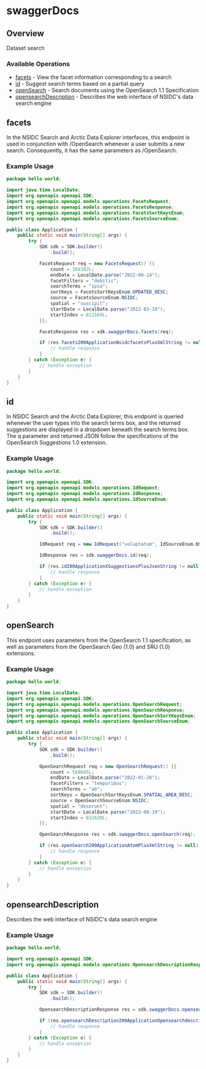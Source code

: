 # swaggerDocs

## Overview

Dataset search

### Available Operations

* [facets](#facets) - View the facet information corresponding to a search
* [id](#id) - Suggest search terms based on a partial query
* [openSearch](#opensearch) - Search documents using the OpenSearch 1.1 Specification
* [opensearchDescription](#opensearchdescription) - Describes the web interface of NSIDC's data search engine

## facets

In the NSIDC Search and Arctic Data Explorer interfaces, this endpoint is used in conjunction with /OpenSearch whenever a user submits a new search. Consequently, it has the same parameters as /OpenSearch.

### Example Usage

```java
package hello.world;

import java.time.LocalDate;
import org.openapis.openapi.SDK;
import org.openapis.openapi.models.operations.FacetsRequest;
import org.openapis.openapi.models.operations.FacetsResponse;
import org.openapis.openapi.models.operations.FacetsSortKeysEnum;
import org.openapis.openapi.models.operations.FacetsSourceEnum;

public class Application {
    public static void main(String[] args) {
        try {
            SDK sdk = SDK.builder()
                .build();

            FacetsRequest req = new FacetsRequest() {{
                count = 384382L;
                endDate = LocalDate.parse("2022-09-14");
                facetFilters = "debitis";
                searchTerms = "ipsa";
                sortKeys = FacetsSortKeysEnum.UPDATED_DESC;
                source = FacetsSourceEnum.NSIDC;
                spatial = "suscipit";
                startDate = LocalDate.parse("2022-03-18");
                startIndex = 812169L;
            }};            

            FacetsResponse res = sdk.swaggerDocs.facets(req);

            if (res.facets200ApplicationNsidcfacetsPlusXmlString != null) {
                // handle response
            }
        } catch (Exception e) {
            // handle exception
        }
    }
}
```

## id

In NSIDC Search and the Arctic Data Explorer, this endpoint is queried whenever the user types into the search terms box, and the returned suggestions are displayed in a dropdown beneath the search terms box. The q parameter and returned JSON follow the specifications of the OpenSearch Suggestions 1.0 extension.

### Example Usage

```java
package hello.world;

import org.openapis.openapi.SDK;
import org.openapis.openapi.models.operations.IdRequest;
import org.openapis.openapi.models.operations.IdResponse;
import org.openapis.openapi.models.operations.IdSourceEnum;

public class Application {
    public static void main(String[] args) {
        try {
            SDK sdk = SDK.builder()
                .build();

            IdRequest req = new IdRequest("voluptatum", IdSourceEnum.NSIDC);            

            IdResponse res = sdk.swaggerDocs.id(req);

            if (res.id200ApplicationXSuggestionsPlusJsonString != null) {
                // handle response
            }
        } catch (Exception e) {
            // handle exception
        }
    }
}
```

## openSearch

This endpoint uses parameters from the OpenSearch 1.1 specification, as well as parameters from the OpenSearch Geo (1.0) and SRU (1.0) extensions.

### Example Usage

```java
package hello.world;

import java.time.LocalDate;
import org.openapis.openapi.SDK;
import org.openapis.openapi.models.operations.OpenSearchRequest;
import org.openapis.openapi.models.operations.OpenSearchResponse;
import org.openapis.openapi.models.operations.OpenSearchSortKeysEnum;
import org.openapis.openapi.models.operations.OpenSearchSourceEnum;

public class Application {
    public static void main(String[] args) {
        try {
            SDK sdk = SDK.builder()
                .build();

            OpenSearchRequest req = new OpenSearchRequest() {{
                count = 568045L;
                endDate = LocalDate.parse("2022-01-28");
                facetFilters = "temporibus";
                searchTerms = "ab";
                sortKeys = OpenSearchSortKeysEnum.SPATIAL_AREA_DESC;
                source = OpenSearchSourceEnum.NSIDC;
                spatial = "deserunt";
                startDate = LocalDate.parse("2022-08-19");
                startIndex = 832620L;
            }};            

            OpenSearchResponse res = sdk.swaggerDocs.openSearch(req);

            if (res.openSearch200ApplicationAtomPlusXmlString != null) {
                // handle response
            }
        } catch (Exception e) {
            // handle exception
        }
    }
}
```

## opensearchDescription

Describes the web interface of NSIDC's data search engine

### Example Usage

```java
package hello.world;

import org.openapis.openapi.SDK;
import org.openapis.openapi.models.operations.OpensearchDescriptionResponse;

public class Application {
    public static void main(String[] args) {
        try {
            SDK sdk = SDK.builder()
                .build();

            OpensearchDescriptionResponse res = sdk.swaggerDocs.opensearchDescription();

            if (res.opensearchDescription200ApplicationOpensearchdescriptionPlusXmlString != null) {
                // handle response
            }
        } catch (Exception e) {
            // handle exception
        }
    }
}
```
